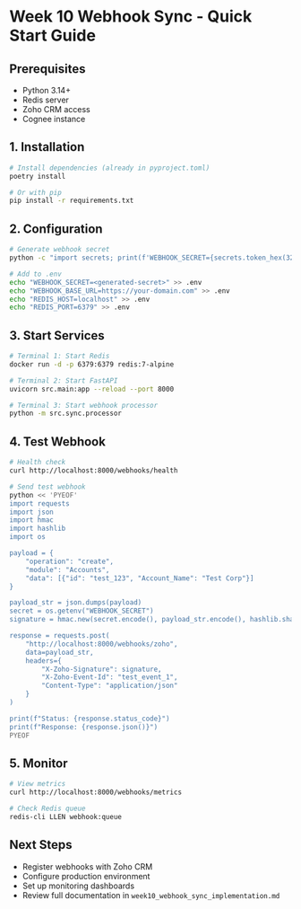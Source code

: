 # Week 10 Webhook Sync - Quick Start Guide

## Prerequisites

- Python 3.14+
- Redis server
- Zoho CRM access
- Cognee instance

## 1. Installation

```bash
# Install dependencies (already in pyproject.toml)
poetry install

# Or with pip
pip install -r requirements.txt
```

## 2. Configuration

```bash
# Generate webhook secret
python -c "import secrets; print(f'WEBHOOK_SECRET={secrets.token_hex(32)}')"

# Add to .env
echo "WEBHOOK_SECRET=<generated-secret>" >> .env
echo "WEBHOOK_BASE_URL=https://your-domain.com" >> .env
echo "REDIS_HOST=localhost" >> .env
echo "REDIS_PORT=6379" >> .env
```

## 3. Start Services

```bash
# Terminal 1: Start Redis
docker run -d -p 6379:6379 redis:7-alpine

# Terminal 2: Start FastAPI
uvicorn src.main:app --reload --port 8000

# Terminal 3: Start webhook processor
python -m src.sync.processor
```

## 4. Test Webhook

```bash
# Health check
curl http://localhost:8000/webhooks/health

# Send test webhook
python << 'PYEOF'
import requests
import json
import hmac
import hashlib
import os

payload = {
    "operation": "create",
    "module": "Accounts",
    "data": [{"id": "test_123", "Account_Name": "Test Corp"}]
}

payload_str = json.dumps(payload)
secret = os.getenv("WEBHOOK_SECRET")
signature = hmac.new(secret.encode(), payload_str.encode(), hashlib.sha256).hexdigest()

response = requests.post(
    "http://localhost:8000/webhooks/zoho",
    data=payload_str,
    headers={
        "X-Zoho-Signature": signature,
        "X-Zoho-Event-Id": "test_event_1",
        "Content-Type": "application/json"
    }
)

print(f"Status: {response.status_code}")
print(f"Response: {response.json()}")
PYEOF
```

## 5. Monitor

```bash
# View metrics
curl http://localhost:8000/webhooks/metrics

# Check Redis queue
redis-cli LLEN webhook:queue
```

## Next Steps

- Register webhooks with Zoho CRM
- Configure production environment
- Set up monitoring dashboards
- Review full documentation in `week10_webhook_sync_implementation.md`
